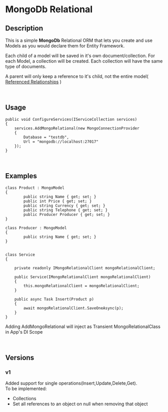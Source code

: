 # MongoDb Relational

## Description

This is a simple **MongoDb** Relational ORM that lets you create and use Models as you would declare them for Entity Framework.

Each child of a model will be saved in it's own document/collection. For each Model, a collection will be created. Each collection will have the same type of documents. 

A parent will only keep a reference to it's child, not the entire model( [Referenced Relationships](https://docs.mongodb.com/manual/tutorial/model-referenced-one-to-many-relationships-between-documents/) )

<br/>

## Usage

```
public void ConfigureServices(IServiceCollection services)
{          
    services.AddMongoRelational(new MongoConnectionProvider
    {
        Database = "testdb",
        Url = "mongodb://localhost:27017"
    });
}
```

<br/>


## Examples
```
class Product : MongoModel
{
        public string Name { get; set; }
        public int Price { get; set; }
        public string Currency { get; set; }
        public string Telephone { get; set; }
        public Producer Producer { get; set; }
}

class Producer : MongoModel
{
        public string Name { get; set; }
}


class Service 
{

    private readonly IMongoRelationalClient mongoRelationalClient;

    public Service(IMongoRelationalClient mongoRelationalClient) 
    {
        this.mongoRelationalClient = mongoRelationalClient;
    }

    public async Task Insert(Product p)
    {
        await mongoRelationalClient.SaveOneAsync(p);    
    }
}

```

Adding AddMongoRelational will inject as Transient MongoRelationalClass in App's DI Scope

<br/>


## Versions

### v1

Added support for single operations(Insert,Update,Delete,Get).
<br/> To be implemented: 
* Collections
* Set all references to an object on null when removing that object